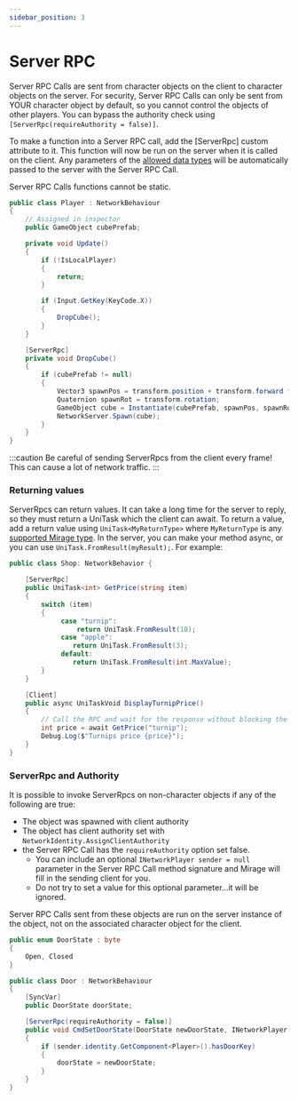 ```yaml
---
sidebar_position: 3
---
```

# Server RPC

Server RPC Calls are sent from character objects on the client to character objects on the server. For security, Server RPC Calls can only be sent from YOUR character object by default, so you cannot control the objects of other players. You can bypass the authority check using `[ServerRpc(requireAuthority = false)]`.

To make a function into a Server RPC call, add the [ServerRpc] custom attribute to it. This function will now be run on the server when it is called on the client. Any parameters of the [allowed data types](/docs/guides/data-types) will be automatically passed to the server with the Server RPC Call.

Server RPC Calls functions cannot be static. 

``` cs
public class Player : NetworkBehaviour
{
    // Assigned in inspector
    public GameObject cubePrefab;

    private void Update()
    {
        if (!IsLocalPlayer) 
        {
            return;
        }

        if (Input.GetKey(KeyCode.X))
        {
            DropCube();
        }
    }

    [ServerRpc]
    private void DropCube()
    {
        if (cubePrefab != null)
        {
            Vector3 spawnPos = transform.position + transform.forward * 2;
            Quaternion spawnRot = transform.rotation;
            GameObject cube = Instantiate(cubePrefab, spawnPos, spawnRot);
            NetworkServer.Spawn(cube);
        }
    }
}
```

:::caution
Be careful of sending ServerRpcs from the client every frame! This can cause a lot of network traffic.
:::

### Returning values

ServerRpcs can return values. It can take a long time for the server to reply, so they must return a UniTask which the client can await.
To return a value, add a return value using `UniTask<MyReturnType>` where `MyReturnType` is any [supported Mirage type](/docs/guides/data-types). In the server, you can make your method async,  or you can use `UniTask.FromResult(myResult);`. For example:

```cs
public class Shop: NetworkBehavior {

    [ServerRpc]
    public UniTask<int> GetPrice(string item) 
    {
        switch (item) 
        {
             case "turnip":
                 return UniTask.FromResult(10);
             case "apple":
                return UniTask.FromResult(3);
             default:
                return UniTask.FromResult(int.MaxValue);
        }
    }

    [Client]
    public async UniTaskVoid DisplayTurnipPrice() 
    {
        // Call the RPC and wait for the response without blocking the main thread
        int price = await GetPrice("turnip");
        Debug.Log($"Turnips price {price}");
    }
}
```

### ServerRpc and Authority

It is possible to invoke ServerRpcs on non-character objects if any of the following are true:

- The object was spawned with client authority
- The object has client authority set with `NetworkIdentity.AssignClientAuthority`
- the Server RPC Call has the `requireAuthority` option set false.  
    - You can include an optional `INetworkPlayer sender = null` parameter in the Server RPC Call method signature and Mirage will fill in the sending client for you.
    - Do not try to set a value for this optional parameter...it will be ignored.

Server RPC Calls sent from these objects are run on the server instance of the object, not on the associated character object for the client.

```cs
public enum DoorState : byte
{
    Open, Closed
}

public class Door : NetworkBehaviour
{
    [SyncVar]
    public DoorState doorState;

    [ServerRpc(requireAuthority = false)]
    public void CmdSetDoorState(DoorState newDoorState, INetworkPlayer sender = null)
    {
        if (sender.identity.GetComponent<Player>().hasDoorKey)
        {
            doorState = newDoorState;
        }
    }
}
```
